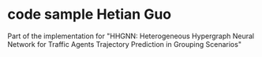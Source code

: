 # code sample Hetian Guo
 Part of the implementation for "HHGNN: Heterogeneous Hypergraph Neural Network for Traffic Agents Trajectory Prediction in Grouping Scenarios"
